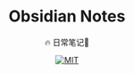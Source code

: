 <h1 align="center">
Obsidian Notes
</h1>

<p align="center">
🔥 日常笔记📒
</p>

<p align="center">
<a href="https://github.com/hudaofan/Obsidian" target="__blank"><img alt="MIT" src="https://img.shields.io/github/license/hudaofan/Obsidian"></a>
</p>
